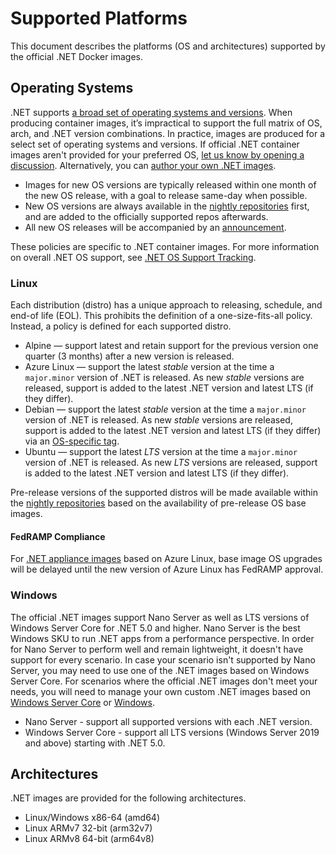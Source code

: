 # Supported Platforms

This document describes the platforms (OS and architectures) supported by the official .NET Docker images.

## Operating Systems

.NET supports [a broad set of operating systems and versions](https://github.com/dotnet/core/blob/main/os-lifecycle-policy.md). When producing container images, it’s impractical to support the full matrix of OS, arch, and .NET version combinations. In practice, images are produced for a select set of operating systems and versions. If official .NET container images aren't provided for your preferred OS, [let us know by opening a discussion](https://github.com/dotnet/dotnet-docker/discussions). Alternatively, you can [author your own .NET images](scenarios/installing-dotnet.md).

- Images for new OS versions are typically released within one month of the new OS release, with a goal to release same-day when possible.
- New OS versions are always available in the [nightly repositories](https://github.com/dotnet/dotnet-docker/blob/nightly/README.md) first, and are added to the officially supported repos afterwards.
- All new OS releases will be accompanied by an [announcement](https://github.com/dotnet/dotnet-docker/discussions/categories/announcements).

These policies are specific to .NET container images. For more information on overall .NET OS support, see [.NET OS Support Tracking](https://github.com/dotnet/core/issues/9638).

### Linux

Each distribution (distro) has a unique approach to releasing, schedule, and end-of life (EOL). This prohibits the definition of a one-size-fits-all policy. Instead, a policy is defined for each supported distro.

- Alpine — support latest and retain support for the previous version one quarter (3 months) after a new version is released.
- Azure Linux — support the latest *stable* version at the time a `major.minor` version of .NET is released. As new *stable* versions are released, support is added to the latest .NET version and latest LTS (if they differ).
- Debian — support the latest *stable* version at the time a `major.minor` version of .NET is released. As new *stable* versions are released, support is added to the latest .NET version and latest LTS (if they differ) via an [OS-specific tag](supported-tags.md#os-tags-and-base-image-updates).
- Ubuntu — support the latest *LTS* version at the time a `major.minor` version of .NET is released. As new *LTS* versions are released, support is added to the latest .NET version and latest LTS (if they differ).

Pre-release versions of the supported distros will be made available within the [nightly repositories](https://github.com/dotnet/dotnet-docker/blob/nightly/README.md) based on the availability of pre-release OS base images.

#### FedRAMP Compliance

For [.NET appliance images](./supported-tags.md#net-appliance-images) based on Azure Linux, base image OS upgrades will be delayed until the new version of Azure Linux has FedRAMP approval.

### Windows

The official .NET images support Nano Server as well as LTS versions of Windows Server Core for .NET 5.0 and higher. Nano Server is the best Windows SKU to run .NET apps from a performance perspective. In order for Nano Server to perform well and remain lightweight, it doesn't have support for every scenario. In case your scenario isn't supported by Nano Server, you may need to use one of the .NET images based on Windows Server Core. For scenarios where the official .NET images don't meet your needs, you will need to manage your own custom .NET images based on [Windows Server Core](https://mcr.microsoft.com/en-us/product/windows/servercore/about) or [Windows](https://mcr.microsoft.com/en-us/product/windows/about).

- Nano Server - support all supported versions with each .NET version.
- Windows Server Core - support all LTS versions (Windows Server 2019 and above) starting with .NET 5.0.

## Architectures

.NET images are provided for the following architectures.

- Linux/Windows x86-64 (amd64)
- Linux ARMv7 32-bit (arm32v7)
- Linux ARMv8 64-bit (arm64v8)
